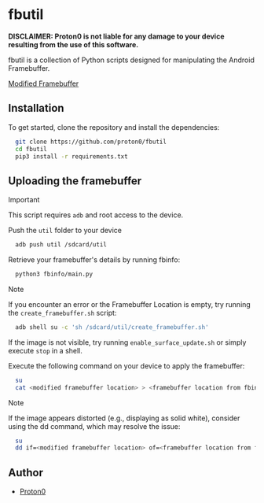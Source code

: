 # fbutil

**DISCLAIMER: Proton0 is not liable for any damage to your device resulting from the use of this software.**

fbutil is a collection of Python scripts designed for manipulating the Android Framebuffer.

[Modified Framebuffer](https://github.com/proton0/fbutil/blob/main/preview.jpg)
## Installation

To get started, clone the repository and install the dependencies:
```bash
  git clone https://github.com/proton0/fbutil
  cd fbutil
  pip3 install -r requirements.txt
```

## Uploading the framebuffer

> [!IMPORTANT]
> This script requires `adb` and root access to the device.

Push the `util` folder to your device
```bash
  adb push util /sdcard/util
```

Retrieve your framebuffer's details by running fbinfo:
```bash
  python3 fbinfo/main.py
````

> [!NOTE]
> If you encounter an error or the Framebuffer Location is empty, try running the `create_framebuffer.sh` script:
```bash
  adb shell su -c 'sh /sdcard/util/create_framebuffer.sh'
```

If the image is not visible, try running `enable_surface_update.sh` or simply execute `stop` in a shell.

Execute the following command on your device to apply the framebuffer:
```bash
  su
  cat <modified framebuffer location> > <framebuffer location from fbinfo>
```

> [!NOTE]
> If the image appears distorted (e.g., displaying as solid white), consider using the dd command, which may resolve the issue:

```bash
  su
  dd if=<modified framebuffer location> of=<framebuffer location from fbinfo>
```

## Author
 - [Proton0](https://github.com/proton0)